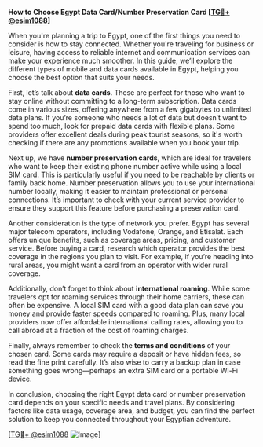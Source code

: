 **How to Choose Egypt Data Card/Number Preservation Card [[TG💪+ @esim1088](https://t.me/s/esim1088)]**

When you're planning a trip to Egypt, one of the first things you need to consider is how to stay connected. Whether you're traveling for business or leisure, having access to reliable internet and communication services can make your experience much smoother. In this guide, we’ll explore the different types of mobile and data cards available in Egypt, helping you choose the best option that suits your needs.

First, let’s talk about **data cards**. These are perfect for those who want to stay online without committing to a long-term subscription. Data cards come in various sizes, offering anywhere from a few gigabytes to unlimited data plans. If you’re someone who needs a lot of data but doesn’t want to spend too much, look for prepaid data cards with flexible plans. Some providers offer excellent deals during peak tourist seasons, so it's worth checking if there are any promotions available when you book your trip.

Next up, we have **number preservation cards**, which are ideal for travelers who want to keep their existing phone number active while using a local SIM card. This is particularly useful if you need to be reachable by clients or family back home. Number preservation allows you to use your international number locally, making it easier to maintain professional or personal connections. It’s important to check with your current service provider to ensure they support this feature before purchasing a preservation card.

Another consideration is the type of network you prefer. Egypt has several major telecom operators, including Vodafone, Orange, and Etisalat. Each offers unique benefits, such as coverage areas, pricing, and customer service. Before buying a card, research which operator provides the best coverage in the regions you plan to visit. For example, if you’re heading into rural areas, you might want a card from an operator with wider rural coverage.

Additionally, don’t forget to think about **international roaming**. While some travelers opt for roaming services through their home carriers, these can often be expensive. A local SIM card with a good data plan can save you money and provide faster speeds compared to roaming. Plus, many local providers now offer affordable international calling rates, allowing you to call abroad at a fraction of the cost of roaming charges.

Finally, always remember to check the **terms and conditions** of your chosen card. Some cards may require a deposit or have hidden fees, so read the fine print carefully. It’s also wise to carry a backup plan in case something goes wrong—perhaps an extra SIM card or a portable Wi-Fi device.

In conclusion, choosing the right Egypt data card or number preservation card depends on your specific needs and travel plans. By considering factors like data usage, coverage area, and budget, you can find the perfect solution to keep you connected throughout your Egyptian adventure. 

[[TG💪+ @esim1088](https://t.me/s/esim1088) ![Image](https://i.postimg.cc/Y0z9fWf4/image.png)]